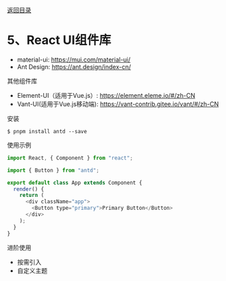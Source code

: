 [返回目录](/blog/react/atguigu-react)

# 5、React UI组件库

- material-ui: https://mui.com/material-ui/
- Ant Design: https://ant.design/index-cn/

其他组件库

- Element-UI（适用于Vue.js）: https://element.eleme.io/#/zh-CN
- Vant-UI(适用于Vue.js移动端): https://vant-contrib.gitee.io/vant/#/zh-CN



安装

```
$ pnpm install antd --save
```

使用示例

```js
import React, { Component } from "react";

import { Button } from "antd";

export default class App extends Component {
  render() {
    return (
      <div className="app">
        <Button type="primary">Primary Button</Button>
      </div>
    );
  }
}

```

进阶使用

- 按需引入
- 自定义主题
